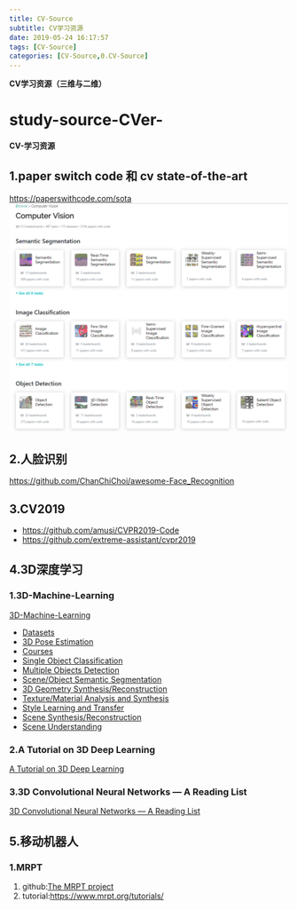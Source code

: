 ```yaml
---
title: CV-Source
subtitle: CV学习资源
date: 2019-05-24 16:17:57
tags: [CV-Source]
categories: [CV-Source,0.CV-Source]
---
```


**CV学习资源（三维与二维）**

<!--more-->

# study-source-CVer-

**CV-学习资源**

## 1.paper switch code 和 cv state-of-the-art
https://paperswithcode.com/sota
![](CV-Source/cv_state_of_art.png)

## 2.人脸识别
https://github.com/ChanChiChoi/awesome-Face_Recognition

## 3.CV2019
* https://github.com/amusi/CVPR2019-Code
* https://github.com/extreme-assistant/cvpr2019

## 4.3D深度学习

### **1.3D-Machine-Learning**

[3D-Machine-Learning](<https://github.com/timzhang642/3D-Machine-Learning>)

- [Datasets](https://github.com/timzhang642/3D-Machine-Learning#datasets)
- [3D Pose Estimation](https://github.com/timzhang642/3D-Machine-Learning#pose_estimation)
- [Courses](https://github.com/timzhang642/3D-Machine-Learning#courses)
- [Single Object Classification](https://github.com/timzhang642/3D-Machine-Learning#single_classification)
- [Multiple Objects Detection](https://github.com/timzhang642/3D-Machine-Learning#multiple_detection)
- [Scene/Object Semantic Segmentation](https://github.com/timzhang642/3D-Machine-Learning#segmentation)
- [3D Geometry Synthesis/Reconstruction](https://github.com/timzhang642/3D-Machine-Learning#3d_synthesis)
- [Texture/Material Analysis and Synthesis](https://github.com/timzhang642/3D-Machine-Learning#material_synthesis)
- [Style Learning and Transfer](https://github.com/timzhang642/3D-Machine-Learning#style_transfer)
- [Scene Synthesis/Reconstruction](https://github.com/timzhang642/3D-Machine-Learning#scene_synthesis)
- [Scene Understanding](https://github.com/timzhang642/3D-Machine-Learning#scene_understanding)

###  2.A Tutorial on 3D Deep Learning

[A Tutorial on 3D Deep Learning](<http://3ddl.stanford.edu/>)

### 3.3D Convolutional Neural Networks — A Reading List

[3D Convolutional Neural Networks — A Reading List](<http://davidstutz.de/3d-convolutional-neural-networks-a-reading-list/>)



## 5.移动机器人

### 1.MRPT

1. github:[The MRPT project](<https://github.com/MRPT/mrpt>) 
2. tutorial:<https://www.mrpt.org/tutorials/>